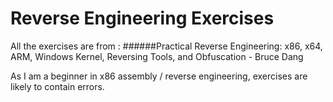 # Reverse Engineering Exercises 
All the exercises are from : 
######Practical Reverse Engineering: x86, x64, ARM, Windows Kernel, Reversing Tools, and Obfuscation - Bruce Dang 

As I am a beginner in x86 assembly / reverse engineering, exercises are likely to contain errors.
